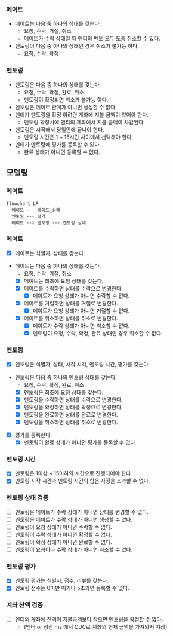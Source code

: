### 메이트
- 메이트는 다음 중 하나의 상태를 갖는다.
  - 요청, 수락, 거절, 취소
  - 메이트가 수락 상태일 때 멘티와 멘토 모두 도중 취소할 수 있다.
- 멘토링이 다음 중 하나의 상태인 경우 취소가 불가능 하다.
  - 요청, 수락, 확정

### 멘토링
- 멘토링은 다음 중 하나의 상태를 갖는다.
  - 요청, 수락, 확정, 완료, 취소
  - 멘토링이 확정되면 취소가 불가능 하다.
- 멘토링은 메이트 관계가 아니면 생성할 수 없다.
- 멘티가 멘토링을 확정 하려면 계좌에 지불 금액이 있어야 한다.
  - 멘토링 확정시에 멘티의 계좌에서 지불 금액이 차감된다.
- 멘토링은 시작해서 당일안에 끝나야 한다.
  - 멘토링 시간은 1 ~ 15시간 사이에서 선택해야 한다.
- 멘티가 멘토링에 평가를 등록할 수 있다.
  - 완료 상태가 아니면 등록할 수 없다.

## 모델링
### 메이트
```mermaid
flowchart LR
  메이트 --- 메이트_상태
  멘토링 --- 평가
  메이트 --x 멘토링 --- 멘토링_상태
```

### 메이트
- [x] 메이트는 식별자, 상태를 갖는다.
- 메이트는 다음 중 하나의 상태를 갖는다.
  - 요청, 수락, 거절, 취소
  - [x] 메이트는 최초에 요청 상태를 갖는다.
  - [x] 메이트를 수락하면 상태를 수락으로 변경한다.
    - [x] 메이트가 요청 상태가 아니면 수락할 수 없다.
  - [x] 메이트를 거절하면 상태를 거절로 변경한다.
    - [x] 메이트가 요청 상태가 아니면 거절할 수 없다.
  - [x] 메이트를 취소하면 상태를 취소로 변경한다.
    - [x] 메이트가 수락 상태가 아니면 취소할 수 없다.
    - [x] 멘토링이 요청, 수락, 확정, 완료 상태인 경우 취소할 수 없다.

### 멘토링
- [x] 멘토링은 식별자, 상태, 시작 시각, 멘토링 시간, 평가를 갖는다. 
- 멘토링은 다음 중 하나의 멘토링 상태를 갖는다.
  - 요청, 수락, 확정, 완료, 취소
  - [x] 멘토링은 최초에 요청 상태를 갖는다.
  - [x] 멘토링을 수락하면 상태를 수락으로 변경한다.
  - [x] 멘토링을 확정하면 상태를 확정으로 변경한다.
  - [x] 멘토링을 완료하면 상태를 완료로 변경한다.
  - [x] 멘토링을 취소하면 상태를 취소로 변경한다.
- [x] 평가를 등록한다.
  - [x] 멘토링이 완료 상태가 아니면 평가를 등록할 수 없다.

### 멘토링 시간
- [x] 멘토링은 1이상 ~ 15이하의 시간으로 진행되어야 한다.
- [x] 멘토링 시작 시간과 멘토링 시간의 합은 자정을 초과할 수 없다.

### 멘토링 상태 검증
- [ ] 멘토링은 메이트가 수락 상태가 아니면 상태를 변경할 수 없다. 
- [ ] 멘토링은 메이트가 수락 상태가 아니면 생성할 수 없다.
- [ ] 멘토링이 요청 상태가 아니면 수락할 수 없다.
- [ ] 멘토링이 수락 상태가 아니면 확정할 수 없다.
- [ ] 멘토링이 확정 상태가 아니면 완료할 수 없다.
- [ ] 멘토링이 요청이나 수락 상태가 아니면 취소할 수 없다.

### 멘토링 평가
- [x] 멘토링 평가는 식별자, 점수, 리뷰를 갖는다.
- [x] 멘토링 점수는 0미만 이거나 5초과면 등록할 수 없다.

### 계좌 잔액 검증
- [ ] 멘티의 계좌에 잔액이 지불금액보다 작으면 멘토링을 확정할 수 없다.
  - (멤버 or 정산 ms 에서 CDC로 계좌의 현재 금액을 가져와서 저장)
